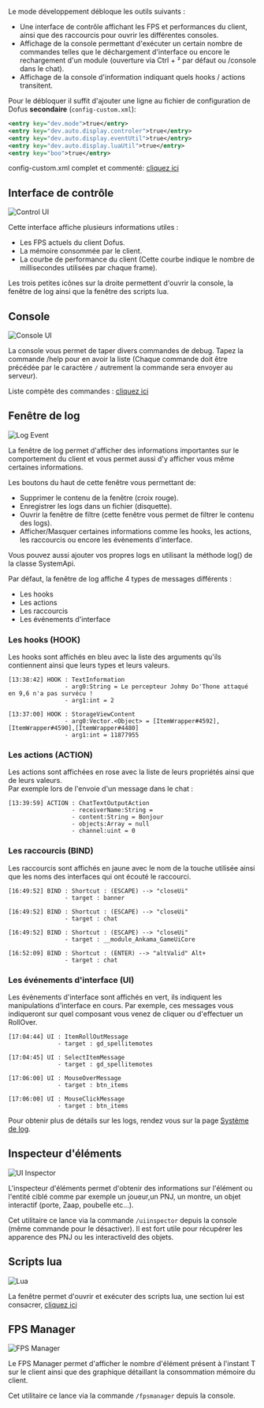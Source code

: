 Le mode développement débloque les outils suivants :

- Une interface de contrôle affichant les FPS et performances du client, ainsi que des raccourcis pour ouvrir les différentes consoles.
- Affichage de la console permettant d'exécuter un certain nombre de commandes telles que le déchargement d'interface ou encore le rechargement d'un module (ouverture via Ctrl + ² par défaut ou /console dans le chat).
- Affichage de la console d'information indiquant quels hooks / actions transitent.

Pour le débloquer il suffit d'ajouter une ligne au fichier de configuration de Dofus **secondaire** (`config-custom.xml`):

```xml
<entry key="dev.mode">true</entry>
<entry key="dev.auto.display.controler">true</entry>
<entry key="dev.auto.display.eventUtil">true</entry>
<entry key="dev.auto.display.luaUtil">true</entry>
<entry key="boo">true</entry>
```

config-custom.xml complet et commenté: [cliquez ici](https://github.com/LuaxY/OpenDofus/blob/master/resources/dev/config-custom.xml)

## Interface de contrôle

![Control UI](https://github.com/LuaxY/OpenDofus/blob/master/resources/dev/dev-control.png)

Cette interface affiche plusieurs informations utiles : 
- Les FPS actuels du client Dofus.
- La mémoire consommée par le client.
- La courbe de performance du client (Cette courbe indique le nombre de millisecondes utilisées par chaque frame).

Les trois petites icônes sur la droite permettent d'ouvrir la console, la fenêtre de log ainsi que la fenêtre des scripts lua. 

## Console

![Console UI](https://github.com/LuaxY/OpenDofus/blob/master/resources/dev/dev-console.png)

La console vous permet de taper divers commandes de debug. Tapez la commande /help pour en avoir la liste (Chaque commande doit être précédée par le caractère `/` autrement la commande sera envoyer au serveur). 

Liste compète des commandes : [cliquez ici](https://github.com/LuaxY/OpenDofus/blob/master/resources/dev/help.md)

## Fenêtre de log

![Log Event](https://github.com/LuaxY/OpenDofus/blob/master/resources/dev/dev-log.png)

La fenêtre de log permet d'afficher des informations importantes sur le comportement du client et vous permet aussi d'y afficher vous même certaines informations.

Les boutons du haut de cette fenêtre vous permettant de: 
- Supprimer le contenu de la fenêtre (croix rouge).
- Enregistrer les logs dans un fichier (disquette).
- Ouvrir la fenêtre de filtre (cette fenêtre vous permet de filtrer le contenu des logs).
- Afficher/Masquer certaines informations comme les hooks, les actions, les raccourcis ou encore les évènements d'interface.

Vous pouvez aussi ajouter vos propres logs en utilisant la méthode log() de la classe SystemApi. 

Par défaut, la fenêtre de log affiche 4 types de messages différents : 
- Les hooks
- Les actions
- Les raccourcis
- Les événements d'interface

### Les hooks (HOOK)

Les hooks sont affichés en bleu avec la liste des arguments qu'ils contiennent ainsi que leurs types et leurs valeurs.

```
[13:38:42] HOOK : TextInformation 
                - arg0:String = Le percepteur Johmy Do'Thone attaqué en 9,6 n'a pas survécu ! 
                - arg1:int = 2
```

```
[13:37:00] HOOK : StorageViewContent 
                - arg0:Vector.<Object> = [ItemWrapper#4592],[ItemWrapper#4590],[ItemWrapper#4480] 
                - arg1:int = 11877955
```

### Les actions (ACTION)

Les actions sont affichées en rose avec la liste de leurs propriétés ainsi que de leurs valeurs.  
Par exemple lors de l'envoie d'un message dans le chat :

```
[13:39:59] ACTION : ChatTextOutputAction 
                  - receiverName:String = 
                  - content:String = Bonjour 
                  - objects:Array = null 
                  - channel:uint = 0
```

### Les raccourcis (BIND)

Les raccourcis sont affichés en jaune avec le nom de la touche utilisée ainsi que les noms des interfaces qui ont écouté le raccourci.

```
[16:49:52] BIND : Shortcut : (ESCAPE) --> "closeUi" 
                - target : banner 

[16:49:52] BIND : Shortcut : (ESCAPE) --> "closeUi" 
                - target : chat 

[16:49:52] BIND : Shortcut : (ESCAPE) --> "closeUi" 
                - target : __module_Ankama_GameUiCore
```

```
[16:52:09] BIND : Shortcut : (ENTER) --> "altValid" Alt+ 
                - target : chat
```

### Les événements d'interface (UI)

Les évènements d'interface sont affichés en vert, ils indiquent les manipulations d'interface en cours. Par exemple, ces messages vous indiqueront sur quel composant vous venez de cliquer ou d'effectuer un RollOver.

```
[17:04:44] UI : ItemRollOutMessage 
              - target : gd_spellitemotes 

[17:04:45] UI : SelectItemMessage 
              - target : gd_spellitemotes
```

```
[17:06:00] UI : MouseOverMessage 
              - target : btn_items 

[17:06:00] UI : MouseClickMessage 
              - target : btn_items
```

Pour obtenir plus de détails sur les logs, rendez vous sur la page [Système de log](https://github.com/LuaxY/OpenDofus/wiki/Syst%C3%A8me-de-log).

## Inspecteur d'éléments

![UI Inspector](https://github.com/LuaxY/OpenDofus/blob/master/resources/dev/dev-inspector.png)

L'inspecteur d'éléments permet d'obtenir des informations sur l'élément ou l'entité ciblé comme par exemple un joueur,un PNJ, un montre, un objet interactif (porte, Zaap, poubelle etc...).

Cet utilitaire ce lance via la commande `/uiinspector` depuis la console (même commande pour le désactiver). Il est fort utile pour récupérer les apparence des PNJ ou les interactiveId des objets.

## Scripts lua

![Lua](https://github.com/LuaxY/OpenDofus/blob/master/resources/dev/dev-lua.png)

La fenêtre permet d'ouvrir et exécuter des scripts lua, une section lui est consacrer, [cliquez ici](https://github.com/LuaxY/OpenDofus/wiki/Scripts-:-Lua)

## FPS Manager

![FPS Manager](https://github.com/LuaxY/OpenDofus/blob/master/resources/dev/dev-fps-manager.png)

Le FPS Manager permet d'afficher le nombre d'élément présent à l'instant T sur le client ainsi que des graphique détaillant la consommation mémoire du client.

Cet utilitaire ce lance via la commande `/fpsmanager` depuis la console.